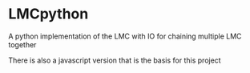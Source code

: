 # LMCpython
A python implementation of the LMC with IO for chaining multiple LMC together

There is also a javascript version that is the basis for this project
